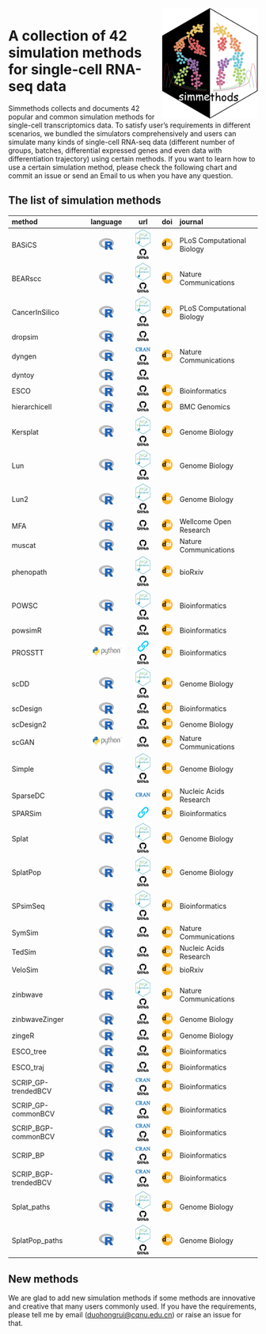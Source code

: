 
<img src="man/figures/simmethods_logo.png" align="right" width = "193px" height="223px"/>

# A collection of 42 simulation methods for single-cell RNA-seq data

Simmethods collects and documents 42 popular and common simulation
methods for single-cell transcriptomics data. To satisfy user’s
requirements in different scenarios, we bundled the simulators
comprehensively and users can simulate many kinds of single-cell RNA-seq
data (different number of groups, batches, differential expressed genes
and even data with differentiation trajectory) using certain methods. If
you want to learn how to use a certain simulation method, please check
the following chart and commit an issue or send an Email to us when you
have any question.

## The list of simulation methods

| method               |                              language                              |                                                                                                                                                   url                                                                                                                                                   |                                                               doi                                                                | journal                    |
|:---------------------|:------------------------------------------------------------------:|:-------------------------------------------------------------------------------------------------------------------------------------------------------------------------------------------------------------------------------------------------------------------------------------------------------:|:--------------------------------------------------------------------------------------------------------------------------------:|:---------------------------|
| BASiCS               |   <img src='man/figures/R_logo.png' height='23px' width='30px'>    |           <a href='https://bioconductor.org/packages/release/bioc/html/BASiCS.html'><img src='man/figures/bioconductor_logo.png' height='36px' width = '30px'></a> <a href='https://github.com/catavallejos/BASiCS'><img src='man/figures/github_logo.png' height='21px' width = '38px'></a>            |   <a href='https://doi.org/10.1371/journal.pcbi.1004333'><img src='man/figures/doi_logo.png' height='24px' width = '24px'></a>   | PLoS Computational Biology |
| BEARscc              |   <img src='man/figures/R_logo.png' height='23px' width='30px'>    |         <a href='https://www.bioconductor.org/packages/release/bioc/html/BEARscc.html'><img src='man/figures/bioconductor_logo.png' height='36px' width = '30px'></a> <a href='https://github.com/seversond12/BEARscc'><img src='man/figures/github_logo.png' height='21px' width = '38px'></a>         |    <a href='https://doi.org/10.1038/s41467-018-03608-y'><img src='man/figures/doi_logo.png' height='24px' width = '24px'></a>    | Nature Communications      |
| CancerInSilico       |   <img src='man/figures/R_logo.png' height='23px' width='30px'>    |   <a href='https://www.bioconductor.org/packages/release/bioc/html/CancerInSilico.html'><img src='man/figures/bioconductor_logo.png' height='36px' width = '30px'></a> <a href='https://github.com/FertigLab/CancerInSilico'><img src='man/figures/github_logo.png' height='21px' width = '38px'></a>   |   <a href='https://doi.org/10.1371/journal.pcbi.1006935'><img src='man/figures/doi_logo.png' height='24px' width = '24px'></a>   | PLoS Computational Biology |
| dropsim              |   <img src='man/figures/R_logo.png' height='23px' width='30px'>    |                                                                                        <a href='https://github.com/marchinilab/dropsim'><img src='man/figures/github_logo.png' height='21px' width = '38px'></a>                                                                                        |                                                                                                                                  |                            |
| dyngen               |   <img src='man/figures/R_logo.png' height='23px' width='30px'>    |                      <a href='https://cran.r-project.org/web/packages/dyngen/index.html'><img src='man/figures/CRAN.png' height='12.5px' width = '30px'></a> <a href='https://github.com/dynverse/dyngen'><img src='man/figures/github_logo.png' height='21px' width = '38px'></a>                      |    <a href='https://doi.org/10.1038/s41467-021-24152-2'><img src='man/figures/doi_logo.png' height='24px' width = '24px'></a>    | Nature Communications      |
| dyntoy               |   <img src='man/figures/R_logo.png' height='23px' width='30px'>    |                                                                                          <a href='https://github.com/dynverse/dyntoy'><img src='man/figures/github_logo.png' height='21px' width = '38px'></a>                                                                                          |                                                                                                                                  |                            |
| ESCO                 |   <img src='man/figures/R_logo.png' height='23px' width='30px'>    |                                                                                           <a href='https://github.com/JINJINT/ESCO'><img src='man/figures/github_logo.png' height='21px' width = '38px'></a>                                                                                            |  <a href='https://doi.org/10.1093/bioinformatics/btab116'><img src='man/figures/doi_logo.png' height='24px' width = '24px'></a>  | Bioinformatics             |
| hierarchicell        |   <img src='man/figures/R_logo.png' height='23px' width='30px'>    |                                                                                       <a href='https://github.com/kdzimm/hierarchicell'><img src='man/figures/github_logo.png' height='21px' width = '38px'></a>                                                                                        |    <a href='https://doi.org/10.1186/s12864-021-07635-w'><img src='man/figures/doi_logo.png' height='24px' width = '24px'></a>    | BMC Genomics               |
| Kersplat             |   <img src='man/figures/R_logo.png' height='23px' width='30px'>    |            <a href='https://bioconductor.org/packages/release/bioc/html/splatter.html'><img src='man/figures/bioconductor_logo.png' height='36px' width = '30px'></a> <a href='https://github.com/Oshlack/splatter'><img src='man/figures/github_logo.png' height='21px' width = '38px'></a>            |    <a href='https://doi.org/10.1186/s13059-017-1305-0'><img src='man/figures/doi_logo.png' height='24px' width = '24px'></a>     | Genome Biology             |
| Lun                  |   <img src='man/figures/R_logo.png' height='23px' width='30px'>    |            <a href='https://bioconductor.org/packages/release/bioc/html/splatter.html'><img src='man/figures/bioconductor_logo.png' height='36px' width = '30px'></a> <a href='https://github.com/Oshlack/splatter'><img src='man/figures/github_logo.png' height='21px' width = '38px'></a>            |    <a href='https://doi.org/10.1186/s13059-017-1305-0'><img src='man/figures/doi_logo.png' height='24px' width = '24px'></a>     | Genome Biology             |
| Lun2                 |   <img src='man/figures/R_logo.png' height='23px' width='30px'>    |            <a href='https://bioconductor.org/packages/release/bioc/html/splatter.html'><img src='man/figures/bioconductor_logo.png' height='36px' width = '30px'></a> <a href='https://github.com/Oshlack/splatter'><img src='man/figures/github_logo.png' height='21px' width = '38px'></a>            |    <a href='https://doi.org/10.1186/s13059-017-1305-0'><img src='man/figures/doi_logo.png' height='24px' width = '24px'></a>     | Genome Biology             |
| MFA                  |   <img src='man/figures/R_logo.png' height='23px' width='30px'>    |                                                                                        <a href='https://github.com/kieranrcampbell/mfa'><img src='man/figures/github_logo.png' height='21px' width = '38px'></a>                                                                                        | <a href='https://doi.org/10.12688/wellcomeopenres.11087.1'><img src='man/figures/doi_logo.png' height='24px' width = '24px'></a> | Wellcome Open Research     |
| muscat               |   <img src='man/figures/R_logo.png' height='23px' width='30px'>    |                                                                                          <a href='https://github.com/HelenaLC/muscat'><img src='man/figures/github_logo.png' height='21px' width = '38px'></a>                                                                                          |    <a href='https://doi.org/10.1038/s41467-020-19894-4'><img src='man/figures/doi_logo.png' height='24px' width = '24px'></a>    | Nature Communications      |
| phenopath            |   <img src='man/figures/R_logo.png' height='23px' width='30px'>    |       <a href='https://bioconductor.org/packages/release/bioc/html/phenopath.html'><img src='man/figures/bioconductor_logo.png' height='36px' width = '30px'></a> <a href='https://github.com/kieranrcampbell/phenopath'><img src='man/figures/github_logo.png' height='21px' width = '38px'></a>       |          <a href='https://doi.org/10.1101/159913'><img src='man/figures/doi_logo.png' height='24px' width = '24px'></a>          | bioRxiv                    |
| POWSC                |   <img src='man/figures/R_logo.png' height='23px' width='30px'>    |              <a href='http://www.bioconductor.org/packages/release/bioc/html/POWSC.html'><img src='man/figures/bioconductor_logo.png' height='36px' width = '30px'></a> <a href='https://github.com/suke18/POWSC'><img src='man/figures/github_logo.png' height='21px' width = '38px'></a>              |  <a href='https://doi.org/10.1093/bioinformatics/btaa607'><img src='man/figures/doi_logo.png' height='24px' width = '24px'></a>  | Bioinformatics             |
| powsimR              |   <img src='man/figures/R_logo.png' height='23px' width='30px'>    |                                                                                          <a href='https://github.com/bvieth/powsimR'><img src='man/figures/github_logo.png' height='21px' width = '38px'></a>                                                                                           |  <a href='https://doi.org/10.1093/bioinformatics/btx435'><img src='man/figures/doi_logo.png' height='24px' width = '24px'></a>   | Bioinformatics             |
| PROSSTT              | <img src='man/figures/python_logo.png' height='28px' width='84px'> |                           <a href='http://wwwuser.gwdg.de/~compbiol/prosstt/doc/'><img src='man/figures/URL.png' height='25px' width = '25px'></a> <a href='https://github.com/soedinglab/prosstt/'><img src='man/figures/github_logo.png' height='21px' width = '38px'></a>                            |  <a href='https://doi.org/10.1093/bioinformatics/btz078'><img src='man/figures/doi_logo.png' height='24px' width = '24px'></a>   | Bioinformatics             |
| scDD                 |   <img src='man/figures/R_logo.png' height='23px' width='30px'>    |            <a href='https://www.bioconductor.org/packages/release/bioc/html/scDD.html'><img src='man/figures/bioconductor_logo.png' height='36px' width = '30px'></a> <a href='https://github.com/kdkorthauer/scDD'><img src='man/figures/github_logo.png' height='21px' width = '38px'></a>            |    <a href='https://doi.org/10.1186/s13059-016-1077-y'><img src='man/figures/doi_logo.png' height='24px' width = '24px'></a>     | Genome Biology             |
| scDesign             |   <img src='man/figures/R_logo.png' height='23px' width='30px'>    |                                                                                       <a href='https://github.com/Vivianstats/scDesign'><img src='man/figures/github_logo.png' height='21px' width = '38px'></a>                                                                                        |  <a href='https://doi.org/10.1093/bioinformatics/btz321'><img src='man/figures/doi_logo.png' height='24px' width = '24px'></a>   | Bioinformatics             |
| scDesign2            |   <img src='man/figures/R_logo.png' height='23px' width='30px'>    |                                                                                        <a href='https://github.com/JSB-UCLA/scDesign2'><img src='man/figures/github_logo.png' height='21px' width = '38px'></a>                                                                                         |    <a href='https://doi.org/10.1186/s13059-021-02367-2'><img src='man/figures/doi_logo.png' height='24px' width = '24px'></a>    | Genome Biology             |
| scGAN                | <img src='man/figures/python_logo.png' height='28px' width='84px'> |                                                                                          <a href='https://github.com/imsb-uke/scGAN'><img src='man/figures/github_logo.png' height='21px' width = '38px'></a>                                                                                           |    <a href='https://doi.org/10.1038/s41467-019-14018-z'><img src='man/figures/doi_logo.png' height='24px' width = '24px'></a>    | Nature Communications      |
| Simple               |   <img src='man/figures/R_logo.png' height='23px' width='30px'>    |            <a href='https://bioconductor.org/packages/release/bioc/html/splatter.html'><img src='man/figures/bioconductor_logo.png' height='36px' width = '30px'></a> <a href='https://github.com/Oshlack/splatter'><img src='man/figures/github_logo.png' height='21px' width = '38px'></a>            |    <a href='https://doi.org/10.1186/s13059-017-1305-0'><img src='man/figures/doi_logo.png' height='24px' width = '24px'></a>     | Genome Biology             |
| SparseDC             |   <img src='man/figures/R_logo.png' height='23px' width='30px'>    |                                                                                 <a href='https://cran.rstudio.com/web/packages/SparseDC/index.html'><img src='man/figures/CRAN.png' height='12.5px' width = '30px'></a>                                                                                 |       <a href='https://doi.org/10.1093/nar/gkx1113'><img src='man/figures/doi_logo.png' height='24px' width = '24px'></a>        | Nucleic Acids Research     |
| SPARSim              |   <img src='man/figures/R_logo.png' height='23px' width='30px'>    |                                                                                             <a href='https://gitlab.com/sysbiobig/sparsim'><img src='man/figures/URL.png' height='25px' width = '25px'></a>                                                                                             |  <a href='https://doi.org/10.1093/bioinformatics/btz752'><img src='man/figures/doi_logo.png' height='24px' width = '24px'></a>   | Bioinformatics             |
| Splat                |   <img src='man/figures/R_logo.png' height='23px' width='30px'>    |            <a href='https://bioconductor.org/packages/release/bioc/html/splatter.html'><img src='man/figures/bioconductor_logo.png' height='36px' width = '30px'></a> <a href='https://github.com/Oshlack/splatter'><img src='man/figures/github_logo.png' height='21px' width = '38px'></a>            |    <a href='https://doi.org/10.1186/s13059-017-1305-0'><img src='man/figures/doi_logo.png' height='24px' width = '24px'></a>     | Genome Biology             |
| SplatPop             |   <img src='man/figures/R_logo.png' height='23px' width='30px'>    |            <a href='https://bioconductor.org/packages/release/bioc/html/splatter.html'><img src='man/figures/bioconductor_logo.png' height='36px' width = '30px'></a> <a href='https://github.com/Oshlack/splatter'><img src='man/figures/github_logo.png' height='21px' width = '38px'></a>            |    <a href='https://doi.org/10.1186/s13059-021-02546-1'><img src='man/figures/doi_logo.png' height='24px' width = '24px'></a>    | Genome Biology             |
| SPsimSeq             |   <img src='man/figures/R_logo.png' height='23px' width='30px'>    | <a href='https://www.bioconductor.org/packages/release/bioc/html/SPsimSeq.html'><img src='man/figures/bioconductor_logo.png' height='36px' width = '30px'></a> <a href='https://github.com/CenterForStatistics-UGent/SPsimSeq'><img src='man/figures/github_logo.png' height='21px' width = '38px'></a> |  <a href='https://doi.org/10.1093/bioinformatics/btaa105'><img src='man/figures/doi_logo.png' height='24px' width = '24px'></a>  | Bioinformatics             |
| SymSim               |   <img src='man/figures/R_logo.png' height='23px' width='30px'>    |                                                                                          <a href='https://github.com/YosefLab/SymSim'><img src='man/figures/github_logo.png' height='21px' width = '38px'></a>                                                                                          |    <a href='https://doi.org/10.1038/s41467-019-10500-w'><img src='man/figures/doi_logo.png' height='24px' width = '24px'></a>    | Nature Communications      |
| TedSim               |   <img src='man/figures/R_logo.png' height='23px' width='30px'>    |                                                                                          <a href='https://github.com/Galaxeee/TedSim'><img src='man/figures/github_logo.png' height='21px' width = '38px'></a>                                                                                          |       <a href='https://doi.org/10.1093/nar/gkac235'><img src='man/figures/doi_logo.png' height='24px' width = '24px'></a>        | Nucleic Acids Research     |
| VeloSim              |   <img src='man/figures/R_logo.png' height='23px' width='30px'>    |                                                                                         <a href='https://github.com/PeterZZQ/VeloSim'><img src='man/figures/github_logo.png' height='21px' width = '38px'></a>                                                                                          |    <a href='https://doi.org/10.1101/2021.01.11.426277'><img src='man/figures/doi_logo.png' height='24px' width = '24px'></a>     | bioRxiv                    |
| zinbwave             |   <img src='man/figures/R_logo.png' height='23px' width='30px'>    |           <a href='http://www.bioconductor.org/packages/release/bioc/html/zinbwave.html'><img src='man/figures/bioconductor_logo.png' height='36px' width = '30px'></a> <a href='https://github.com/drisso/zinbwave'><img src='man/figures/github_logo.png' height='21px' width = '38px'></a>           |    <a href='https://doi.org/10.1038/s41467-017-02554-5'><img src='man/figures/doi_logo.png' height='24px' width = '24px'></a>    | Nature Communications      |
| zinbwaveZinger       |   <img src='man/figures/R_logo.png' height='23px' width='30px'>    |                                                                                     <a href='https://github.com/statOmics/zinbwaveZinger'><img src='man/figures/github_logo.png' height='21px' width = '38px'></a>                                                                                      |    <a href='https://doi.org/10.1186/s13059-018-1406-4'><img src='man/figures/doi_logo.png' height='24px' width = '24px'></a>     | Genome Biology             |
| zingeR               |   <img src='man/figures/R_logo.png' height='23px' width='30px'>    |                                                                                         <a href='https://github.com/statOmics/zingeR'><img src='man/figures/github_logo.png' height='21px' width = '38px'></a>                                                                                          |    <a href='https://doi.org/10.1186/s13059-018-1406-4'><img src='man/figures/doi_logo.png' height='24px' width = '24px'></a>     | Genome Biology             |
| ESCO_tree            |   <img src='man/figures/R_logo.png' height='23px' width='30px'>    |                                                                                           <a href='https://github.com/JINJINT/ESCO'><img src='man/figures/github_logo.png' height='21px' width = '38px'></a>                                                                                            |  <a href='https://doi.org/10.1093/bioinformatics/btab116'><img src='man/figures/doi_logo.png' height='24px' width = '24px'></a>  | Bioinformatics             |
| ESCO_traj            |   <img src='man/figures/R_logo.png' height='23px' width='30px'>    |                                                                                           <a href='https://github.com/JINJINT/ESCO'><img src='man/figures/github_logo.png' height='21px' width = '38px'></a>                                                                                            |  <a href='https://doi.org/10.1093/bioinformatics/btab116'><img src='man/figures/doi_logo.png' height='24px' width = '24px'></a>  | Bioinformatics             |
| SCRIP_GP-trendedBCV  |   <img src='man/figures/R_logo.png' height='23px' width='30px'>    |                      <a href='https://cran.r-project.org/web/packages/SCRIP/index.html'><img src='man/figures/CRAN.png' height='12.5px' width = '30px'></a> <a href='https://github.com/thecailab/SCRIP'><img src='man/figures/github_logo.png' height='21px' width = '38px'></a>                       |  <a href='https://doi.org/10.1093/bioinformatics/btab824'><img src='man/figures/doi_logo.png' height='24px' width = '24px'></a>  | Bioinformatics             |
| SCRIP_GP-commonBCV   |   <img src='man/figures/R_logo.png' height='23px' width='30px'>    |                      <a href='https://cran.r-project.org/web/packages/SCRIP/index.html'><img src='man/figures/CRAN.png' height='12.5px' width = '30px'></a> <a href='https://github.com/thecailab/SCRIP'><img src='man/figures/github_logo.png' height='21px' width = '38px'></a>                       |  <a href='https://doi.org/10.1093/bioinformatics/btab824'><img src='man/figures/doi_logo.png' height='24px' width = '24px'></a>  | Bioinformatics             |
| SCRIP_BGP-commonBCV  |   <img src='man/figures/R_logo.png' height='23px' width='30px'>    |                      <a href='https://cran.r-project.org/web/packages/SCRIP/index.html'><img src='man/figures/CRAN.png' height='12.5px' width = '30px'></a> <a href='https://github.com/thecailab/SCRIP'><img src='man/figures/github_logo.png' height='21px' width = '38px'></a>                       |  <a href='https://doi.org/10.1093/bioinformatics/btab824'><img src='man/figures/doi_logo.png' height='24px' width = '24px'></a>  | Bioinformatics             |
| SCRIP_BP             |   <img src='man/figures/R_logo.png' height='23px' width='30px'>    |                      <a href='https://cran.r-project.org/web/packages/SCRIP/index.html'><img src='man/figures/CRAN.png' height='12.5px' width = '30px'></a> <a href='https://github.com/thecailab/SCRIP'><img src='man/figures/github_logo.png' height='21px' width = '38px'></a>                       |  <a href='https://doi.org/10.1093/bioinformatics/btab824'><img src='man/figures/doi_logo.png' height='24px' width = '24px'></a>  | Bioinformatics             |
| SCRIP_BGP-trendedBCV |   <img src='man/figures/R_logo.png' height='23px' width='30px'>    |                      <a href='https://cran.r-project.org/web/packages/SCRIP/index.html'><img src='man/figures/CRAN.png' height='12.5px' width = '30px'></a> <a href='https://github.com/thecailab/SCRIP'><img src='man/figures/github_logo.png' height='21px' width = '38px'></a>                       |  <a href='https://doi.org/10.1093/bioinformatics/btab824'><img src='man/figures/doi_logo.png' height='24px' width = '24px'></a>  | Bioinformatics             |
| Splat_paths          |   <img src='man/figures/R_logo.png' height='23px' width='30px'>    |            <a href='https://bioconductor.org/packages/release/bioc/html/splatter.html'><img src='man/figures/bioconductor_logo.png' height='36px' width = '30px'></a> <a href='https://github.com/Oshlack/splatter'><img src='man/figures/github_logo.png' height='21px' width = '38px'></a>            |    <a href='https://doi.org/10.1186/s13059-017-1305-0'><img src='man/figures/doi_logo.png' height='24px' width = '24px'></a>     | Genome Biology             |
| SplatPop_paths       |   <img src='man/figures/R_logo.png' height='23px' width='30px'>    |            <a href='https://bioconductor.org/packages/release/bioc/html/splatter.html'><img src='man/figures/bioconductor_logo.png' height='36px' width = '30px'></a> <a href='https://github.com/Oshlack/splatter'><img src='man/figures/github_logo.png' height='21px' width = '38px'></a>            |    <a href='https://doi.org/10.1186/s13059-021-02546-1'><img src='man/figures/doi_logo.png' height='24px' width = '24px'></a>    | Genome Biology             |

## New methods

We are glad to add new simulation methods if some methods are innovative
and creative that many users commonly used. If you have the
requirements, please tell me by email (<duohongrui@cqnu.edu.cn>) or
raise an issue for that.
